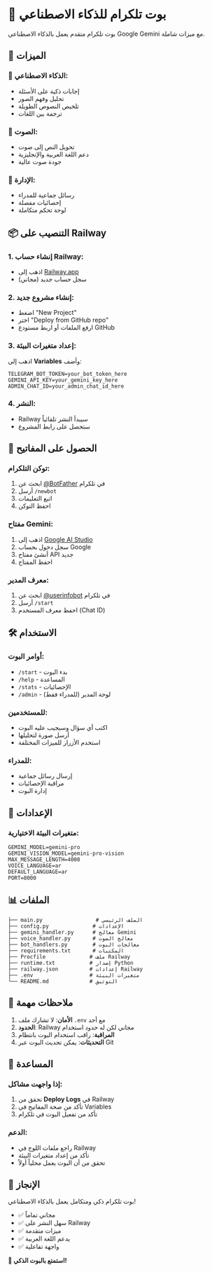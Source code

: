 # 🤖 بوت تلكرام للذكاء الاصطناعي

بوت تلكرام متقدم يعمل بالذكاء الاصطناعي Google Gemini مع ميزات شاملة.

## 🚀 الميزات

### 🧠 الذكاء الاصطناعي:
- إجابات ذكية على الأسئلة
- تحليل وفهم الصور
- تلخيص النصوص الطويلة
- ترجمة بين اللغات

### 🎵 الصوت:
- تحويل النص إلى صوت
- دعم اللغة العربية والإنجليزية
- جودة صوت عالية

### 👑 الإدارة:
- رسائل جماعية للمدراء
- إحصائيات مفصلة
- لوحة تحكم متكاملة

## 📦 التنصيب على Railway

### 1. إنشاء حساب Railway:
- اذهب إلى [Railway.app](https://railway.app)
- سجل حساب جديد (مجاني)

### 2. إنشاء مشروع جديد:
- اضغط "New Project"
- اختر "Deploy from GitHub repo"
- ارفع الملفات أو اربط مستودع GitHub

### 3. إعداد متغيرات البيئة:
اذهب إلى **Variables** وأضف:

```
TELEGRAM_BOT_TOKEN=your_bot_token_here
GEMINI_API_KEY=your_gemini_key_here
ADMIN_CHAT_ID=your_admin_chat_id_here
```

### 4. النشر:
- Railway سيبدأ النشر تلقائياً
- ستحصل على رابط المشروع

## 🔑 الحصول على المفاتيح

### توكن التلكرام:
1. ابحث عن [@BotFather](https://t.me/BotFather) في تلكرام
2. أرسل `/newbot`
3. اتبع التعليمات
4. احفظ التوكن

### مفتاح Gemini:
1. اذهب إلى [Google AI Studio](https://makersuite.google.com/app/apikey)
2. سجل دخول بحساب Google
3. أنشئ مفتاح API جديد
4. احفظ المفتاح

### معرف المدير:
1. ابحث عن [@userinfobot](https://t.me/userinfobot) في تلكرام
2. أرسل `/start`
3. احفظ معرف المستخدم (Chat ID)

## 🛠️ الاستخدام

### أوامر البوت:
- `/start` - بدء البوت
- `/help` - المساعدة
- `/stats` - الإحصائيات
- `/admin` - لوحة المدير (للمدراء فقط)

### للمستخدمين:
- اكتب أي سؤال وسيجيب عليه البوت
- أرسل صورة لتحليلها
- استخدم الأزرار للميزات المختلفة

### للمدراء:
- إرسال رسائل جماعية
- مراقبة الإحصائيات
- إدارة البوت

## 🔧 الإعدادات

### متغيرات البيئة الاختيارية:
```
GEMINI_MODEL=gemini-pro
GEMINI_VISION_MODEL=gemini-pro-vision
MAX_MESSAGE_LENGTH=4000
VOICE_LANGUAGE=ar
DEFAULT_LANGUAGE=ar
PORT=8000
```

## 📊 الملفات

```
├── main.py                 # الملف الرئيسي
├── config.py              # الإعدادات
├── gemini_handler.py      # معالج Gemini
├── voice_handler.py       # معالج الصوت
├── bot_handlers.py        # معالجات البوت
├── requirements.txt       # المكتبات
├── Procfile              # ملف Railway
├── runtime.txt           # إصدار Python
├── railway.json          # إعدادات Railway
├── .env                  # متغيرات البيئة
└── README.md             # التوثيق
```

## 🚨 ملاحظات مهمة

1. **الأمان**: لا تشارك ملف `.env` مع أحد
2. **الحدود**: Railway مجاني لكن له حدود استخدام
3. **المراقبة**: راقب استخدام البوت بانتظام
4. **التحديثات**: يمكن تحديث البوت عبر Git

## 🎯 المساعدة

### إذا واجهت مشاكل:
1. تحقق من **Deploy Logs** في Railway
2. تأكد من صحة المفاتيح في Variables
3. تأكد من تفعيل البوت في تلكرام

### الدعم:
- راجع ملفات اللوج في Railway
- تأكد من إعداد متغيرات البيئة
- تحقق من أن البوت يعمل محلياً أولاً

## 🎉 الإنجاز

بوت تلكرام ذكي ومتكامل يعمل بالذكاء الاصطناعي!

- ✅ مجاني تماماً
- ✅ سهل النشر على Railway
- ✅ ميزات متقدمة
- ✅ يدعم اللغة العربية
- ✅ واجهة تفاعلية

**🚀 استمتع بالبوت الذكي!**